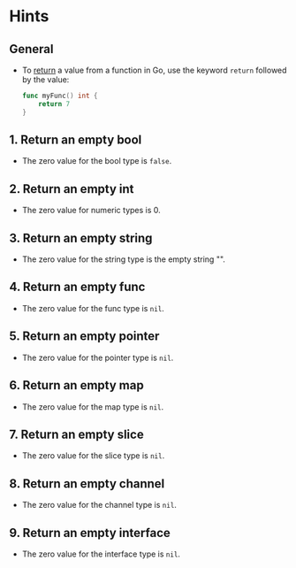 # Hints

## General

- To [return][returns] a value from a function in Go, use the keyword `return` followed by the value:
    ```go
    func myFunc() int {
        return 7
    }
    ```

## 1. Return an empty bool

- The zero value for the bool type is `false`.

## 2. Return an empty int

- The zero value for numeric types is 0.

## 3. Return an empty string

- The zero value for the string type is the empty string "".

## 4. Return an empty func

- The zero value for the func type is `nil`.

## 5. Return an empty pointer

- The zero value for the pointer type is `nil`.

## 6. Return an empty map

- The zero value for the map type is `nil`.

## 7. Return an empty slice

- The zero value for the slice type is `nil`.

## 8. Return an empty channel

- The zero value for the channel type is `nil`.

## 9. Return an empty interface

- The zero value for the interface type is `nil`.

[returns]: https://golang.org/ref/spec#Return_statements